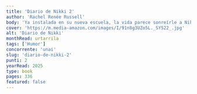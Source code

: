 ```yaml
---
title: 'Diario de Nikki 2'
author: 'Rachel Renée Russell'
body: 'Ya instalada en su nueva escuela, la vida parece sonreírle a Nikki Maxwell, especialmente desde que su flechazo, Brandon, le pidió ser su compañero de laboratorio.'
cover: 'https://m.media-amazon.com/images/I/91n8g3UZo5L._SY522_.jpg'
alt: 'Diario de Nikki'
monthRead: urtarrila
tags: ['Humor']
concorrente: 'unai'
slug: 'diario-de-nikki-2'
punti: 2
yearRead: 2025
type: book
pages: 336
featured: false
---
```

